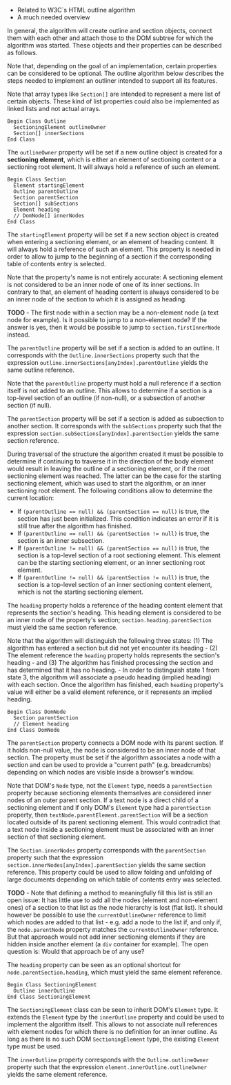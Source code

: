 
- Related to W3C`s HTML outline algorithm
- A much needed overview

In general, the algorithm will create outline and section objects, connect them
with each other and attach those to the DOM subtree for which the algorithm was
started. These objects and their properties can be described as follows.

Note that, depending on the goal of an implementation, certain properties can be
considered to be optional. The outline algorithm below describes the steps needed
to implement an outliner intended to support all its features.

Note that array types like `Section[]` are intended to represent a mere list of
certain objects. These kind of list properties could also be implemented as linked
lists and not actual arrays.

```
Begin Class Outline
  SectioningElement outlineOwner
  Section[] innerSections
End Class
```

The `outlineOwner` property will be set if a new outline object is created for
a **sectioning element**, which is either an element of sectioning content or a
sectioning root element. It will always hold a reference of such an element.

```
Begin Class Section
  Element startingElement
  Outline parentOutline
  Section parentSection
  Section[] subSections
  Element heading
  // DomNode[] innerNodes
End Class
```

The `startingElement` property will be set if a new section object is created when
entering a sectioning element, or an element of heading content. It will always
hold a reference of such an element. This property is needed in order to allow to
jump to the beginning of a section if the corresponding table of contents entry is
selected.

Note that the property's name is not entirely accurate: A sectioning element is
not considered to be an inner node of one of its inner sections. In contrary to
that, an element of heading content is always considered to be an inner node of
the section to which it is assigned as heading.

**TODO** - The first node within a section may be a non-element node (a text node
for example). Is it possible to jump to a non-element node? If the answer is yes,
then it would be possible to jump to `section.firstInnerNode` instead.

The `parentOutline` property will be set if a section is added to an outline.
It corresponds with the `Outline.innerSections` property such that the expression
`outline.innerSections[anyIndex].parentOutline` yields the same outline reference.

Note that the `parentOutline` property must hold a null reference if a section
itself is not added to an outline. This allows to determine if a section is a
top-level section of an outline (if non-null), or a subsection of another section
(if null).

The `parentSection` property will be set if a section is added as subsection to
another section. It corresponds with the `subSections` property such that the
expression `section.subSections[anyIndex].parentSection` yields the same section
reference.

During traversal of the structure the algorithm created it must be possible to
determine if continuing to traverse it in the direction of the body element would
result in leaving the outline of a sectioning element, or if the root sectioning
element was reached. The latter can be the case for the starting sectioning
element, which was used to start the algorithm, or an inner sectioning root
element. The following conditions allow to determine the current location:

- If `(parentOutline == null) && (parentSection == null)` is true, the section
has just been initialized. This condition indicates an error if it is still true
after the algorithm has finished.
- If `(parentOutline == null) && (parentSection != null)` is true, the section
is an inner subsection.
- If `(parentOutline != null) && (parentSection == null)` is true, the section
is a top-level section of a root sectioning element. This element can be the
starting sectioning element, or an inner sectioning root element.
- If `(parentOutline != null) && (parentSection != null)` is true, the section
is a top-level section of an inner sectioning content element, which is not the
starting sectioning element.

The `heading` property holds a reference of the heading content element that
represents the section's heading. This heading element is considered to be an
inner node of the property's section; `section.heading.parentSection` must yield
the same section reference.

Note that the algorithm will distinguish the following three states:
(1) The algorithm has entered a section but did not yet encounter its heading -
(2) The element reference the `heading` property holds represents the section's
heading - and (3) The algorithm has finished processing the section and has
determined that it has no heading. - In order to distinguish state 1 from state
3, the algorithm will associate a pseudo heading (implied heading) with each
section. Once the algorithm has finished, each `heading` property's value will
either be a valid element reference, or it represents an implied heading.

```
Begin Class DomNode
  Section parentSection
  // Element heading
End Class DomNode
```

The `parentSection` property connects a DOM node with its parent section. If it
holds non-null value, the node is considered to be an inner node of that section.
The property must be set if the algorithm associates a node with a section and
can be used to provide a "current path" (e.g. breadcrumbs) depending on which
nodes are visible inside a browser's window.

Note that DOM's `Node` type, not the `Element` type, needs a `parentSection`
property because sectioning elements themselves are considered inner nodes of an
outer parent section. If a text node is a direct child of a sectioning element
and if only DOM's `Element` type had a `parentSection` property, then
`textNode.parentElement.parentSection` will be a section located outside of its
parent sectioning element. This would contradict that a text node inside a
sectioning element must be associated with an inner section of that sectioning
element.

The `Section.innerNodes` property corresponds with the `parentSection` property
such that the expression `section.innerNodes[anyIndex].parentSection` yields the
same section reference. This property could be used to allow folding and unfolding
of large documents depending on which table of contents entry was selected.

**TODO** - Note that defining a method to meaningfully fill this list is still
an open issue: It has little use to add all the nodes (element and non-element
ones) of a section to that list as the node hierarchy is lost (flat list). It
should however be possible to use the `currentOutlineOwner` reference to limit
which nodes are added to that list - e.g. add a node to the list if, and only if,
the `node.parentNode` property matches the `currentOutlineOwner` reference. But
that approach would not add inner sectioning elements if they are hidden inside
another element (a `div` container for example). The open question is: Would
that approach be of any use?

The `heading` property can be seen as an optional shortcut for
`node.parentSection.heading`, which must yield the same element reference.

```
Begin Class SectioningElement
  Outline innerOutline
End Class SectioningElement
```

The `SectioningElement` class can be seen to inherit DOM's `Element` type. It
extends the `Element` type by the `innerOutline` property and could be used to
implement the algorithm itself. This allows to not associate null references with
element nodes for which there is no definition for an inner outline. As long as
there is no such DOM `SectioningElement` type, the existing `Element` type must
be used.

The `innerOutline` property corresponds with the `Outline.outlineOwner` property
such that the expression `element.innerOutline.outlineOwner` yields the same
element reference.
